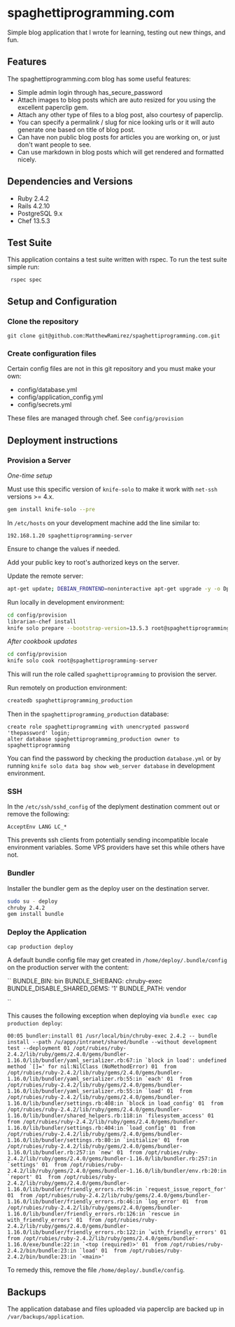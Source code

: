 # spaghettiprogramming.com

Simple blog application that I wrote for learning, testing out new things, and fun.


## Features

The spaghettiprogramming.com blog has some useful features:

* Simple admin login through has_secure_password
* Attach images to blog posts which are auto resized for you using the excellent paperclip gem.
* Attach any other type of files to a blog post, also courtesy of paperclip.
* You can specify a permalink / slug for nice looking urls or it will auto generate one based on title of blog post.
* Can have non public blog posts for articles you are working on, or just don't want people to see.
* Can use markdown in blog posts which will get rendered and formatted nicely.

## Dependencies and Versions

* Ruby 2.4.2
* Rails 4.2.10
* PostgreSQL 9.x
* Chef 13.5.3

## Test Suite

This application contains a test suite written with rspec.  To run the test suite simple run:

     rspec spec

## Setup and Configuration

### Clone the repository

    git clone git@github.com:MatthewRamirez/spaghettiprogramming.com.git

### Create configuration files
Certain config files are not in this git repository and you must make your own:

* config/database.yml
* config/application_config.yml
* config/secrets.yml

These files are managed through chef.  See `config/provision`

## Deployment instructions

### Provision a Server ###

*One-time setup*

Must use this specific version of `knife-solo` to make it work with `net-ssh` versions >= 4.x.

```bash
gem install knife-solo --pre
```

In `/etc/hosts` on your development machine add the line similar to:

`192.168.1.20 spaghettiprogramming-server`

Ensure to change the values if needed.

Add your public key to root's authorized keys on the server.

Update the remote server:

```bash
apt-get update; DEBIAN_FRONTEND=noninteractive apt-get upgrade -y -o Dpkg::Options::="--force-confdef" -o Dpkg::Options::="--force-confnew"
```

Run locally in development environment:
```bash
cd config/provision
librarian-chef install
knife solo prepare --bootstrap-version=13.5.3 root@spaghettiprogramming-server
```

*After cookbook updates*

```bash
cd config/provision
knife solo cook root@spaghettiprogramming-server
```

This will run the role called `spaghettiprogramming` to provision the server.

Run remotely on production environment:

```bash
createdb spaghettiprogramming_production
```

Then in the `spaghettiprogramming_production` database:
```
create role spaghettiprogramming with unencrypted password 'thepassword' login;
alter database spaghettiprogramming_production owner to spaghettiprogramming
```

You can find the password by checking the production `database.yml` or by running `knife solo data bag show web_server database` in development environment.

### SSH
In the `/etc/ssh/sshd_config` of the deplyment destination comment out or remove the following:

`AcceptEnv LANG LC_*`

This prevents ssh clients from potentially sending incompatible locale environment variables.  Some VPS providers have set this while others have not.

### Bundler

Installer the bundler gem as the deploy user on the destination server.

```bash
sudo su - deploy
chruby 2.4.2
gem install bundle
```

### Deploy the Application ###

```bash
cap production deploy
```

A default bundle config file may get created in `/home/deploy/.bundle/config` on the production server with the content:

``
    BUNDLE_BIN: bin
    BUNDLE_SHEBANG: chruby-exec
    BUNDLE_DISABLE_SHARED_GEMS: '1'
    BUNDLE_PATH: vendor

``

This causes the following exception when deploying via `bundle exec cap production deploy`:

``
00:05 bundler:install
      01 /usr/local/bin/chruby-exec 2.4.2 -- bundle install --path /u/apps/intranet/shared/bundle --without development test --deployment
      01 /opt/rubies/ruby-2.4.2/lib/ruby/gems/2.4.0/gems/bundler-1.16.0/lib/bundler/yaml_serializer.rb:67:in `block in load': undefined method `[]=' for nil:NilClass (NoMethodError)
      01  from /opt/rubies/ruby-2.4.2/lib/ruby/gems/2.4.0/gems/bundler-1.16.0/lib/bundler/yaml_serializer.rb:55:in `each'
      01  from /opt/rubies/ruby-2.4.2/lib/ruby/gems/2.4.0/gems/bundler-1.16.0/lib/bundler/yaml_serializer.rb:55:in `load'
      01  from /opt/rubies/ruby-2.4.2/lib/ruby/gems/2.4.0/gems/bundler-1.16.0/lib/bundler/settings.rb:408:in `block in load_config'
      01  from /opt/rubies/ruby-2.4.2/lib/ruby/gems/2.4.0/gems/bundler-1.16.0/lib/bundler/shared_helpers.rb:118:in `filesystem_access'
      01  from /opt/rubies/ruby-2.4.2/lib/ruby/gems/2.4.0/gems/bundler-1.16.0/lib/bundler/settings.rb:404:in `load_config'
      01  from /opt/rubies/ruby-2.4.2/lib/ruby/gems/2.4.0/gems/bundler-1.16.0/lib/bundler/settings.rb:80:in `initialize'
      01  from /opt/rubies/ruby-2.4.2/lib/ruby/gems/2.4.0/gems/bundler-1.16.0/lib/bundler.rb:257:in `new'
      01  from /opt/rubies/ruby-2.4.2/lib/ruby/gems/2.4.0/gems/bundler-1.16.0/lib/bundler.rb:257:in `settings'
      01  from /opt/rubies/ruby-2.4.2/lib/ruby/gems/2.4.0/gems/bundler-1.16.0/lib/bundler/env.rb:20:in `report'
      01  from /opt/rubies/ruby-2.4.2/lib/ruby/gems/2.4.0/gems/bundler-1.16.0/lib/bundler/friendly_errors.rb:96:in `request_issue_report_for'
      01  from /opt/rubies/ruby-2.4.2/lib/ruby/gems/2.4.0/gems/bundler-1.16.0/lib/bundler/friendly_errors.rb:46:in `log_error'
      01  from /opt/rubies/ruby-2.4.2/lib/ruby/gems/2.4.0/gems/bundler-1.16.0/lib/bundler/friendly_errors.rb:126:in `rescue in with_friendly_errors'
      01  from /opt/rubies/ruby-2.4.2/lib/ruby/gems/2.4.0/gems/bundler-1.16.0/lib/bundler/friendly_errors.rb:122:in `with_friendly_errors'
      01  from /opt/rubies/ruby-2.4.2/lib/ruby/gems/2.4.0/gems/bundler-1.16.0/exe/bundle:22:in `<top (required)>'
      01  from /opt/rubies/ruby-2.4.2/bin/bundle:23:in `load'
      01  from /opt/rubies/ruby-2.4.2/bin/bundle:23:in `<main>'
``

To remedy this, remove the file `/home/deploy/.bundle/config`.

## Backups

The application database and files uploaded via paperclip are backed up in `/var/backups/application`.
